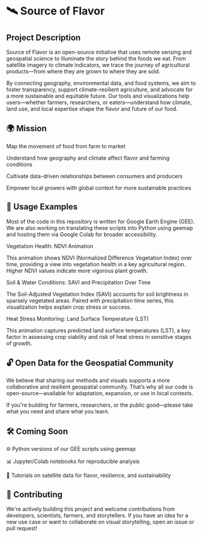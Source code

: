 # 🛰️ Source of Flavor
## Project Description
Source of Flavor is an open-source initiative that uses remote sensing and geospatial science to illuminate the story behind the foods we eat. From satellite imagery to climate indicators, we trace the journey of agricultural products—from where they are grown to where they are sold.

By connecting geography, environmental data, and food systems, we aim to foster transparency, support climate-resilient agriculture, and advocate for a more sustainable and equitable future. Our tools and visualizations help users—whether farmers, researchers, or eaters—understand how climate, land use, and local expertise shape the flavor and future of our food.

## 🌍 Mission
Map the movement of food from farm to market

Understand how geography and climate affect flavor and farming conditions

Cultivate data-driven relationships between consumers and producers

Empower local growers with global context for more sustainable practices

## 🧰 Usage Examples
Most of the code in this repository is written for Google Earth Engine (GEE). We are also working on translating these scripts into Python using geemap and hosting them via Google Colab for broader accessibility.

Vegetation Health: NDVI Animation

This animation shows NDVI (Normalized Difference Vegetation Index) over time, providing a view into vegetation health in a key agricultural region. Higher NDVI values indicate more vigorous plant growth.

Soil & Water Conditions: SAVI and Precipitation Over Time

The Soil-Adjusted Vegetation Index (SAVI) accounts for soil brightness in sparsely vegetated areas. Paired with precipitation time series, this visualization helps explain crop stress or success.

Heat Stress Monitoring: Land Surface Temperature (LST)

This animation captures predicted land surface temperatures (LST), a key factor in assessing crop viability and risk of heat stress in sensitive stages of growth.

## 🔓 Open Data for the Geospatial Community
We believe that sharing our methods and visuals supports a more collaborative and resilient geospatial community. That’s why all our code is open-source—available for adaptation, expansion, or use in local contexts.

If you're building for farmers, researchers, or the public good—please take what you need and share what you learn.

## 🛠️ Coming Soon
🌐 Python versions of our GEE scripts using geemap

📊 Jupyter/Colab notebooks for reproducible analysis

🧪 Tutorials on satellite data for flavor, resilience, and sustainability

## 🤝 Contributing
We're actively building this project and welcome contributions from developers, scientists, farmers, and storytellers. If you have an idea for a new use case or want to collaborate on visual storytelling, open an issue or pull request!
